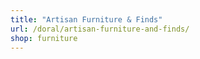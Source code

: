 ```yaml
---
title: "Artisan Furniture & Finds"
url: /doral/artisan-furniture-and-finds/
shop: furniture
---
```

